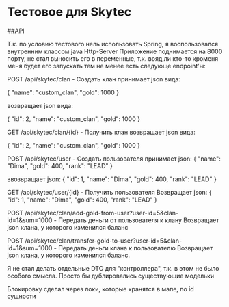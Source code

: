 # Тестовое для Skytec

##API

Т.к. по условию тестового нель использовать Spring, я воспользовался внутренним классом java Http-Server
Приложение поднимается на 8000 порту, не стал выносить его в переменные, т.к. вряд ли кто-то кроменя меня будет его запускать
тем не менее есть следующе endpoint'ы:

POST /api/skytec/clan - Создать клан
принимает json вида:

{
"name": "custom_clan",
"gold": 1000
}

возвращает json вида:

{
"id": 2,
"name": "custom_clan",
"gold": 1000
}

GET /api/skytec/clan/{id} - Получить клан
возвращает json вида:

{
"id": 2,
"name": "custom_clan",
"gold": 1000
}

POST /api/skytec/user - Создать пользователя
принимает json:
{
"name": "Dima",
"gold": 400,
"rank": "LEAD"
}

ввозвращает json:
{
"id": 1,
"name": "Dima",
"gold": 400,
"rank": "LEAD"
}

GET /api/skytec/user/{id} - Получить пользователя
Возвращает json:
{
"id": 1,
"name": "Dima",
"gold": 400,
"rank": "LEAD"
}

POST /api/skytec/clan/add-gold-from-user?user-id=5&clan-id=1&sum=1000 - Передать деньги от пользователя к клану
Возвращает json клана, у которого изменился баланс

POST /api/skytec/clan/transfer-gold-to-user?user-id=5&clan-id=1&sum=1000 - Передать деньги клана к пользователю
Возвращает json клана, у которого изменился баланс.

Я не стал делать отдельные DTO для "контроллера", т.к. в этом не было особого смысла. Просто бы дублировались существующие модельки

Блокировку сделал через локи, которые хранятся в мапе, по id сущности
